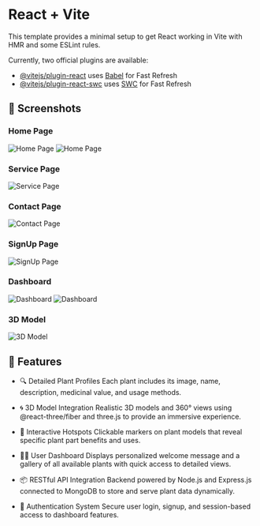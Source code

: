 # React + Vite

This template provides a minimal setup to get React working in Vite with HMR and some ESLint rules.

Currently, two official plugins are available:

- [@vitejs/plugin-react](https://github.com/vitejs/vite-plugin-react/blob/main/packages/plugin-react/README.md) uses [Babel](https://babeljs.io/) for Fast Refresh
- [@vitejs/plugin-react-swc](https://github.com/vitejs/vite-plugin-react-swc) uses [SWC](https://swc.rs/) for Fast Refresh

## 📸 Screenshots

### Home Page
![Home Page](./screenshots/home.png)
![Home Page](./screenshots/home1.png)

### Service Page
![Service Page](./screenshots/service.png)

### Contact Page
![Contact Page](./screenshots/contact.png)

### SignUp Page
![SignUp Page](./screenshots/signup.png)

### Dashboard
![Dashboard](./screenshots/dashboard.png)
![Dashboard](./screenshots/dashboard1.png)

### 3D Model
![3D Model](./screenshots/3dmodel.png)

## 🌿 Features

- 🔍 Detailed Plant Profiles
  Each plant includes its image, name, description, medicinal value, and usage methods.

- 🌀 3D Model Integration
  Realistic 3D models and 360° views using @react-three/fiber and three.js to provide an immersive experience.

- 📍 Interactive Hotspots
  Clickable markers on plant models that reveal specific plant part benefits and uses.

- 🧑‍💻 User Dashboard
  Displays personalized welcome message and a gallery of all available plants with quick access to detailed views.

- 📦 RESTful API Integration
  Backend powered by Node.js and Express.js connected to MongoDB to store and serve plant data dynamically.

- 🔐 Authentication System
  Secure user login, signup, and session-based access to dashboard features.

